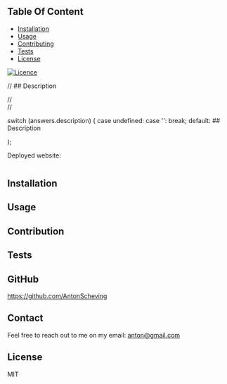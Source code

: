 # 
## Table Of Content

- [Installation](#installation)
- [Usage](#usage)
- [Contributing](#contributing)
- [Tests](#tests)
- [License](#license)




[![Licence](https://img.shields.io/badge/License-MIT-yellow.svg)](https://opensource.org/licenses/MIT)




// ## Description

//  
// 



switch (answers.description) {
  case undefined:
  case '':
    break;
  default:
    ## Description

 
    

);
  


Deployed website: 




<p align="center">
  <img alt="" [Screenshot] src=""><br>

</p>




## Installation






## Usage
 




## Contribution
 





## Tests
 





## GitHub

https://github.com/AntonScheving




## Contact

Feel free to reach out to me on my email:
anton@gmail.com




## License

MIT



